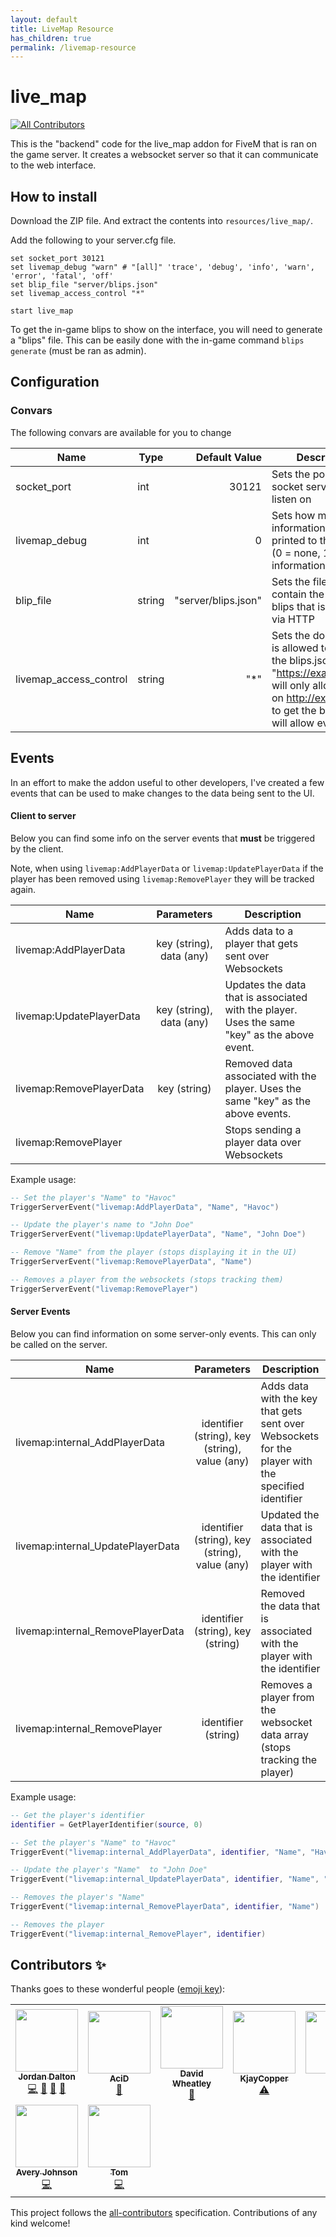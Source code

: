 ```yaml
---
layout: default
title: LiveMap Resource
has_children: true
permalink: /livemap-resource
---
```


# live_map
<!-- ALL-CONTRIBUTORS-BADGE:START - Do not remove or modify this section -->
[![All Contributors](https://img.shields.io/badge/all_contributors-9-orange.svg?style=flat-square)](#contributors-)
<!-- ALL-CONTRIBUTORS-BADGE:END -->

This is the "backend" code for the live_map addon for FiveM that is ran on the
game server.
It creates a websocket server so that it can communicate to the
web interface.

## How to install

Download the ZIP file. And extract the contents into `resources/live_map/`.

Add the following to your server.cfg file.

```
set socket_port 30121
set livemap_debug "warn" # "[all]" 'trace', 'debug', 'info', 'warn', 'error', 'fatal', 'off'
set blip_file "server/blips.json"
set livemap_access_control "*"

start live_map
```

To get the in-game blips to show on the interface, you will need to generate a "blips" file.
This can be easily done with the in-game command `blips generate` (must be ran as admin).

## Configuration

### Convars
The following convars are available for you to change

| Name                   | Type   |       Default Value | Description                                                                                                                                                                       |
| ---------------------- | ------ | ------------------: | --------------------------------------------------------------------------------------------------------------------------------------------------------------------------------- |
| socket_port            | int    |               30121 | Sets the port the socket server should listen on                                                                                                                                  |
| livemap_debug          | int    |                   0 | Sets how much information gets printed to the console (0 = none, 1 = basic information, 2 = all)                                                                                  |
| blip_file              | string | "server/blips.json" | Sets the file that will contain the generated blips that is exposed via HTTP                                                                                                      |
| livemap_access_control | string |                 "*" | Sets the domain that is allowed to access the blips.json file (E.g. "https://example.com" will only allow the UI on http://example.com to get the blips), "*" will allow everyone |

## Events
In an effort to make the addon useful to other developers, I've created a few events that can be used to make changes to the data being sent to the UI.

#### Client to server

Below you can find some info on the server events that __must__ be triggered by the client.

Note, when using `livemap:AddPlayerData` or `livemap:UpdatePlayerData` if the player has been removed using `livemap:RemovePlayer` they will be tracked again.

| Name                     |        Parameters        | Description                                                                                  |
| ------------------------ | :----------------------: | -------------------------------------------------------------------------------------------- |
| livemap:AddPlayerData    | key (string), data (any) | Adds data to a player that gets sent over Websockets                                         |
| livemap:UpdatePlayerData | key (string), data (any) | Updates the data that is associated with the player. Uses the same "key" as the above event. |
| livemap:RemovePlayerData |       key (string)       | Removed data associated with the player. Uses the same "key" as the above events.            |
| livemap:RemovePlayer     |                          | Stops sending a player data over Websockets                                                  |

Example usage:
```lua
-- Set the player's "Name" to "Havoc"
TriggerServerEvent("livemap:AddPlayerData", "Name", "Havoc")

-- Update the player's name to "John Doe"
TriggerServerEvent("livemap:UpdatePlayerData", "Name", "John Doe")

-- Remove "Name" from the player (stops displaying it in the UI)
TriggerServerEvent("livemap:RemovePlayerData", "Name")

-- Removes a player from the websockets (stops tracking them)
TriggerServerEvent("livemap:RemovePlayer")
```

#### Server Events

Below you can find information on some server-only events. This can only be called on the server.

| Name                              |                   Parameters                   | Description                                                                                        |
| --------------------------------- | :--------------------------------------------: | -------------------------------------------------------------------------------------------------- |
| livemap:internal_AddPlayerData    | identifier (string), key (string), value (any) | Adds data with the key that gets sent over Websockets for the player with the specified identifier |
| livemap:internal_UpdatePlayerData | identifier (string), key (string), value (any) | Updated the data that is associated with the player with the identifier                            |
| livemap:internal_RemovePlayerData |       identifier (string), key (string)        | Removed the data that is associated with the player with the identifier                            |
| livemap:internal_RemovePlayer     |              identifier (string)               | Removes a player from the websocket data array (stops tracking the player)                         |

Example usage:
```lua
-- Get the player's identifier
identifier = GetPlayerIdentifier(source, 0)

-- Set the player's "Name" to "Havoc"
TriggerEvent("livemap:internal_AddPlayerData", identifier, "Name", "Havoc")

-- Update the player's "Name"  to "John Doe"
TriggerEvent("livemap:internal_UpdatePlayerData", identifier, "Name", "John Doe")

-- Removes the player's "Name"
TriggerEvent("livemap:internal_RemovePlayerData", identifier, "Name")

-- Removes the player
TriggerEvent("livemap:internal_RemovePlayer", identifier)

```

## Contributors ✨

Thanks goes to these wonderful people ([emoji key](https://allcontributors.org/docs/en/emoji-key)):

<!-- ALL-CONTRIBUTORS-LIST:START - Do not remove or modify this section -->
<!-- prettier-ignore-start -->
<!-- markdownlint-disable -->
<table>
  <tr>
    <td align="center"><a href="https://tgrhavoc.co.uk/"><img src="https://avatars.githubusercontent.com/u/1770893?v=4?s=100" width="100px;" alt=""/><br /><sub><b>Jordan Dalton</b></sub></a><br /><a href="https://github.com/TGRHavoc/live_map/commits?author=TGRHavoc" title="Code">💻</a> <a href="https://github.com/TGRHavoc/live_map/issues?q=author%3ATGRHavoc" title="Bug reports">🐛</a> <a href="#ideas-TGRHavoc" title="Ideas, Planning, & Feedback">🤔</a> <a href="https://github.com/TGRHavoc/live_map/commits?author=TGRHavoc" title="Documentation">📖</a></td>
    <td align="center"><a href="https://xlxacidxlx.com/"><img src="https://avatars.githubusercontent.com/u/7502881?v=4?s=100" width="100px;" alt=""/><br /><sub><b>AciD</b></sub></a><br /><a href="https://github.com/TGRHavoc/live_map/issues?q=author%3AxlxAciDxlx" title="Bug reports">🐛</a></td>
    <td align="center"><a href="https://github.com/davwheat"><img src="https://avatars.githubusercontent.com/u/7406822?v=4?s=100" width="100px;" alt=""/><br /><sub><b>David Wheatley</b></sub></a><br /><a href="https://github.com/TGRHavoc/live_map/issues?q=author%3Adavwheat" title="Bug reports">🐛</a></td>
    <td align="center"><a href="https://github.com/KjayCopper"><img src="https://avatars.githubusercontent.com/u/20233127?v=4?s=100" width="100px;" alt=""/><br /><sub><b>KjayCopper</b></sub></a><br /><a href="#testing-KjayCopper" title="Tested changes and confirmed bugs.">⚠️</a></td>
    <td align="center"><a href="https://github.com/jiynn"><img src="https://avatars.githubusercontent.com/u/33206565?v=4?s=100" width="100px;" alt=""/><br /><sub><b>jiynn</b></sub></a><br /><a href="https://github.com/TGRHavoc/live_map/issues?q=author%3Ajiynn" title="Bug reports">🐛</a></td>
    <td align="center"><a href="https://github.com/mbergwall2222"><img src="https://avatars.githubusercontent.com/u/20733527?v=4?s=100" width="100px;" alt=""/><br /><sub><b>mbergwall2222</b></sub></a><br /><a href="https://github.com/TGRHavoc/live_map/issues?q=author%3Ambergwall2222" title="Bug reports">🐛</a></td>
    <td align="center"><a href="https://sites.google.com/site/jaymontana36jasen/"><img src="https://avatars.githubusercontent.com/u/6281870?v=4?s=100" width="100px;" alt=""/><br /><sub><b>Jasen Samuels</b></sub></a><br /><a href="https://github.com/TGRHavoc/live_map/issues?q=author%3AJayMontana36" title="Bug reports">🐛</a></td>
  </tr>
  <tr>
    <td align="center"><a href="https://github.com/avery1227"><img src="https://avatars.githubusercontent.com/u/12959747?v=4?s=100" width="100px;" alt=""/><br /><sub><b>Avery Johnson</b></sub></a><br /><a href="https://github.com/TGRHavoc/live_map/commits?author=avery1227" title="Code">💻</a></td>
    <td align="center"><a href="https://tomgrobbe.nl/"><img src="https://avatars.githubusercontent.com/u/31419184?v=4?s=100" width="100px;" alt=""/><br /><sub><b>Tom</b></sub></a><br /><a href="https://github.com/TGRHavoc/live_map/commits?author=TomGrobbe" title="Code">💻</a></td>
  </tr>
</table>

<!-- markdownlint-restore -->
<!-- prettier-ignore-end -->

<!-- ALL-CONTRIBUTORS-LIST:END -->

This project follows the [all-contributors](https://github.com/all-contributors/all-contributors) specification. Contributions of any kind welcome!